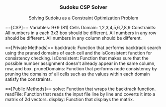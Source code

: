 <!-- INTRO. -->
<br />
<p align="center">
  <h3 align="center">Sudoku CSP Solver</h3>

  <p align="center">
Solving Sudoku as a Constraint Optimization Problem
  </p>
</p>

==[CSP]==
Variables: 9*9 (81) Cells
Domain: 1,2,3,4,5,6,7,8,9
Constraints: All numbers in a each 3x3 box should be different.
             All numbers in any row should be different.
             All numbers in any column should be different.


==[Private Methods]==
backtrack: Function that performs backtrack search using the pruned domains of each cell and the isConsistent function for 
           consistency checking.
isConsistent: Function that makes sure that the possible number assignment doesn't already appear in the same column, row, and box.
pruneDomains: Function that performs node consistency by pruning the domains of all cells such as the values within each domain satisfy
              the constraints.

==[Public Methods]==
solve: Function that wraps the backtrack function.
readFile: Function that reads the input file line by line and coverts it into a matrix of 2d vectors.
display: Function that displays the matrix.
